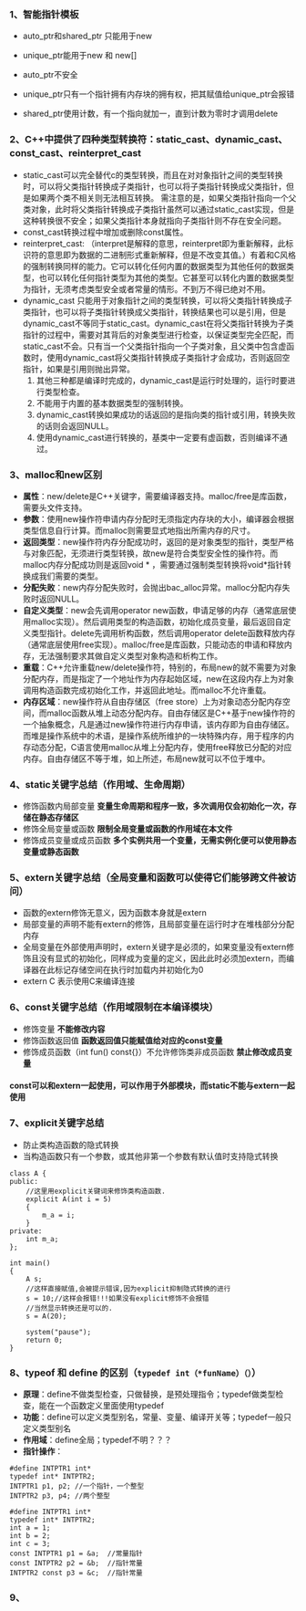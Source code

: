 ### 1、智能指针模板
* auto_ptr和shared_ptr 只能用于new
* unique_ptr能用于new 和 new[]
	
* auto_ptr不安全
* unique_ptr只有一个指针拥有内存块的拥有权，把其赋值给unique_ptr会报错
* shared_ptr使用计数，有一个指向就加一，直到计数为零时才调用delete
	
### 2、C++中提供了四种类型转换符：static_cast、dynamic_cast、const_cast、reinterpret_cast
* static_cast可以完全替代c的类型转换，而且在对对象指针之间的类型转换时，可以将父类指针转换成子类指针，也可以将子类指针转换成父类指针，但是如果两个类不相关则无法相互转换。 需注意的是，如果父类指针指向一个父类对象，此时将父类指针转换成子类指针虽然可以通过static_cast实现，但是这种转换很不安全；如果父类指针本身就指向子类指针则不存在安全问题。
* const_cast转换过程中增加或删除const属性。
* reinterpret_cast: （interpret是解释的意思，reinterpret即为重新解释，此标识符的意思即为数据的二进制形式重新解释，但是不改变其值。）有着和C风格的强制转换同样的能力。它可以转化任何内置的数据类型为其他任何的数据类型，也可以转化任何指针类型为其他的类型。它甚至可以转化内置的数据类型为指针，无须考虑类型安全或者常量的情形。不到万不得已绝对不用。
* dynamic_cast 只能用于对象指针之间的类型转换，可以将父类指针转换成子类指针，也可以将子类指针转换成父类指针，转换结果也可以是引用，但是dynamic_cast不等同于static_cast。dynamic_cast在将父类指针转换为子类指针的过程中，需要对其背后的对象类型进行检查，以保证类型完全匹配，而static_cast不会。只有当一个父类指针指向一个子类对象，且父类中包含虚函数时，使用dynamic_cast将父类指针转换成子类指针才会成功，否则返回空指针，如果是引用则抛出异常。
	1. 其他三种都是编译时完成的，dynamic_cast是运行时处理的，运行时要进行类型检查。
	2. 不能用于内置的基本数据类型的强制转换。
	3. dynamic_cast转换如果成功的话返回的是指向类的指针或引用，转换失败的话则会返回NULL。
	4. 使用dynamic_cast进行转换的，基类中一定要有虚函数，否则编译不通过。
	
### 3、malloc和new区别
* __属性__：new/delete是C++关键字，需要编译器支持。malloc/free是库函数，需要头文件支持。
* __参数__：使用new操作符申请内存分配时无须指定内存块的大小，编译器会根据类型信息自行计算。而malloc则需要显式地指出所需内存的尺寸。
* __返回类型__：new操作符内存分配成功时，返回的是对象类型的指针，类型严格与对象匹配，无须进行类型转换，故new是符合类型安全性的操作符。而malloc内存分配成功则是返回void \* ，需要通过强制类型转换将void\*指针转换成我们需要的类型。
* __分配失败__：new内存分配失败时，会抛出bac_alloc异常。malloc分配内存失败时返回NULL。
* __自定义类型__：new会先调用operator new函数，申请足够的内存（通常底层使用malloc实现）。然后调用类型的构造函数，初始化成员变量，最后返回自定义类型指针。delete先调用析构函数，然后调用operator delete函数释放内存（通常底层使用free实现）。malloc/free是库函数，只能动态的申请和释放内存，无法强制要求其做自定义类型对象构造和析构工作。
* __重载__：C++允许重载new/delete操作符，特别的，布局new的就不需要为对象分配内存，而是指定了一个地址作为内存起始区域，new在这段内存上为对象调用构造函数完成初始化工作，并返回此地址。而malloc不允许重载。
* __内存区域__：new操作符从自由存储区（free store）上为对象动态分配内存空间，而malloc函数从堆上动态分配内存。自由存储区是C++基于new操作符的一个抽象概念，凡是通过new操作符进行内存申请，该内存即为自由存储区。而堆是操作系统中的术语，是操作系统所维护的一块特殊内存，用于程序的内存动态分配，C语言使用malloc从堆上分配内存，使用free释放已分配的对应内存。自由存储区不等于堆，如上所述，布局new就可以不位于堆中。  
    
### 4、static关键字总结（作用域、生命周期）
* 修饰函数内局部变量
	__变量生命周期和程序一致，多次调用仅会初始化一次，存储在静态存储区__
* 修饰全局变量或函数
	__限制全局变量或函数的作用域在本文件__
* 修饰成员变量或成员函数
	__多个实例共用一个变量，无需实例化便可以使用静态变量或静态函数__
    
### 5、extern关键字总结（全局变量和函数可以使得它们能够跨文件被访问）
* 函数的extern修饰无意义，因为函数本身就是extern
* 局部变量的声明不能有extern的修饰，且局部变量在运行时才在堆栈部分分配内存
* 全局变量在外部使用声明时，extern关键字是必须的，如果变量没有extern修饰且没有显式的初始化，同样成为变量的定义，因此此时必须加extern，而编译器在此标记存储空间在执行时加载内并初始化为0
* extern C 表示使用C来编译连接

### 6、const关键字总结（作用域限制在本编译模块）
* 修饰变量 
	__不能修改内容__
* 修饰函数返回值
	__函数返回值只能赋值给对应的const变量__
* 修饰成员函数（int fun() const{}）不允许修饰类非成员函数
	__禁止修改成员变量__
	
#### const可以和extern一起使用，可以作用于外部模块，而static不能与extern一起使用
	
### 7、explicit关键字总结
* 防止类构造函数的隐式转换
* 当构造函数只有一个参数，或其他非第一个参数有默认值时支持隐式转换
```
class A {
public:
    //这里用explicit关键词来修饰类构造函数.
    explicit A(int i = 5)
    {
        m_a = i;
    }
private:
    int m_a;
};

int main()
{
    A s;
    //这样直接赋值,会被提示错误,因为explicit抑制隐式转换的进行
    s = 10;//这样会报错!!!如果没有explicit修饰不会报错
    //当然显示转换还是可以的.
    s = A(20);

    system("pause");
    return 0;
}
```

### 8、typeof 和 define 的区别（```typedef int（*funName）（）```）
* __原理__：define不做类型检查，只做替换，是预处理指令；typedef做类型检查，能在一个函数定义里面使用typedef
* __功能__：define可以定义类型别名，常量、变量、编译开关等；typedef一般只定义类型别名
* __作用域__：define全局；typedef不明？？？
* __指针操作__：
```
#define INTPTR1 int*
typedef int* INTPTR2;
INTPTR1 p1, p2;	//一个指针，一个整型
INTPTR2 p3, p4;	//两个整型
```
```
#define INTPTR1 int*
typedef int* INTPTR2;
int a = 1;
int b = 2;
int c = 3;
const INTPTR1 p1 = &a;	//常量指针
const INTPTR2 p2 = &b;	//指针常量
INTPTR2 const p3 = &c;	//指针常量
```

### 9、
